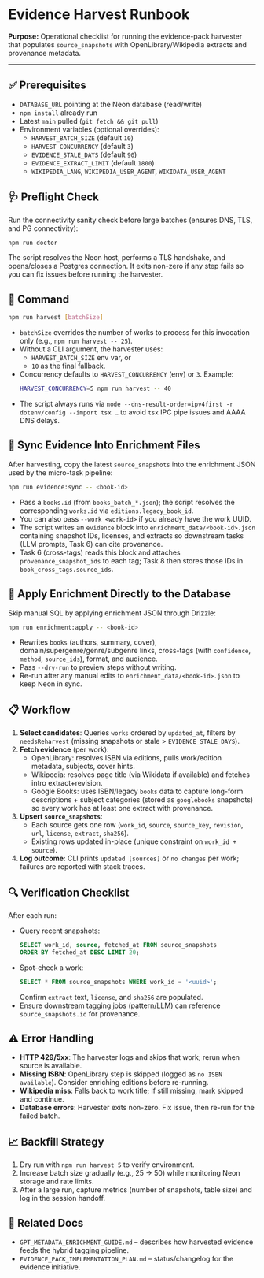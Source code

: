 # Evidence Harvest Runbook

**Purpose:** Operational checklist for running the evidence-pack harvester that populates `source_snapshots` with OpenLibrary/Wikipedia extracts and provenance metadata.

---

## ✅ Prerequisites
- `DATABASE_URL` pointing at the Neon database (read/write)
- `npm install` already run
- Latest `main` pulled (`git fetch && git pull`)
- Environment variables (optional overrides):
  - `HARVEST_BATCH_SIZE` (default `10`)
  - `HARVEST_CONCURRENCY` (default `3`)
  - `EVIDENCE_STALE_DAYS` (default `90`)
  - `EVIDENCE_EXTRACT_LIMIT` (default `1800`)
  - `WIKIPEDIA_LANG`, `WIKIPEDIA_USER_AGENT`, `WIKIDATA_USER_AGENT`

## 🩺 Preflight Check
Run the connectivity sanity check before large batches (ensures DNS, TLS, and PG connectivity):

```bash
npm run doctor
```

The script resolves the Neon host, performs a TLS handshake, and opens/closes a Postgres connection. It exits non-zero if any step fails so you can fix issues before running the harvester.

## 🚀 Command
```bash
npm run harvest [batchSize]
```

- `batchSize` overrides the number of works to process for this invocation only (e.g., `npm run harvest -- 25`).
- Without a CLI argument, the harvester uses:
  - `HARVEST_BATCH_SIZE` env var, or
  - `10` as the final fallback.
- Concurrency defaults to `HARVEST_CONCURRENCY` (env) or `3`. Example:
  ```bash
  HARVEST_CONCURRENCY=5 npm run harvest -- 40
  ```
- The script always runs via `node --dns-result-order=ipv4first -r dotenv/config --import tsx …` to avoid `tsx` IPC pipe issues and AAAA DNS delays.

## 🔄 Sync Evidence Into Enrichment Files
After harvesting, copy the latest `source_snapshots` into the enrichment JSON used by the micro-task pipeline:

```bash
npm run evidence:sync -- <book-id>
```

- Pass a `books.id` (from `books_batch_*.json`); the script resolves the corresponding `works.id` via `editions.legacy_book_id`.
- You can also pass `--work <work-id>` if you already have the work UUID.
- The script writes an `evidence` block into `enrichment_data/<book-id>.json` containing snapshot IDs, licenses, and extracts so downstream tasks (LLM prompts, Task 6) can cite provenance.
- Task 6 (cross-tags) reads this block and attaches `provenance_snapshot_ids` to each tag; Task 8 then stores those IDs in `book_cross_tags.source_ids`.

## 🧩 Apply Enrichment Directly to the Database
Skip manual SQL by applying enrichment JSON through Drizzle:

```bash
npm run enrichment:apply -- <book-id>
```

- Rewrites `books` (authors, summary, cover), domain/supergenre/genre/subgenre links, cross-tags (with `confidence`, `method`, `source_ids`), format, and audience.
- Pass `--dry-run` to preview steps without writing.
- Re-run after any manual edits to `enrichment_data/<book-id>.json` to keep Neon in sync.

## 📋 Workflow
1. **Select candidates**: Queries `works` ordered by `updated_at`, filters by `needsReharvest` (missing snapshots or stale > `EVIDENCE_STALE_DAYS`).
2. **Fetch evidence** (per work):
   - OpenLibrary: resolves ISBN via editions, pulls work/edition metadata, subjects, cover hints.
   - Wikipedia: resolves page title (via Wikidata if available) and fetches intro extract+revision.
   - Google Books: uses ISBN/legacy `books` data to capture long-form descriptions + subject categories (stored as `googlebooks` snapshots) so every work has at least one extract with provenance.
3. **Upsert `source_snapshots`**:
   - Each source gets one row (`work_id`, `source`, `source_key`, `revision`, `url`, `license`, `extract`, `sha256`).
   - Existing rows updated in-place (unique constraint on `work_id + source`).
4. **Log outcome**: CLI prints `updated [sources]` or `no changes` per work; failures are reported with stack traces.

## 🔍 Verification Checklist
After each run:
- Query recent snapshots:
  ```sql
  SELECT work_id, source, fetched_at FROM source_snapshots
  ORDER BY fetched_at DESC LIMIT 20;
  ```
- Spot-check a work:
  ```sql
  SELECT * FROM source_snapshots WHERE work_id = '<uuid>'; 
  ```
  Confirm `extract` text, `license`, and `sha256` are populated.
- Ensure downstream tagging jobs (pattern/LLM) can reference `source_snapshots.id` for provenance.

## ⚠️ Error Handling
- **HTTP 429/5xx**: The harvester logs and skips that work; rerun when source is available.
- **Missing ISBN**: OpenLibrary step is skipped (logged as `no ISBN available`). Consider enriching editions before re-running.
- **Wikipedia miss**: Falls back to work title; if still missing, mark skipped and continue.
- **Database errors**: Harvester exits non-zero. Fix issue, then re-run for the failed batch.

## 📈 Backfill Strategy
1. Dry run with `npm run harvest 5` to verify environment.
2. Increase batch size gradually (e.g., 25 → 50) while monitoring Neon storage and rate limits.
3. After a large run, capture metrics (number of snapshots, table size) and log in the session handoff.

## 🧰 Related Docs
- `GPT_METADATA_ENRICHMENT_GUIDE.md` – describes how harvested evidence feeds the hybrid tagging pipeline.
- `EVIDENCE_PACK_IMPLEMENTATION_PLAN.md` – status/changelog for the evidence initiative.
